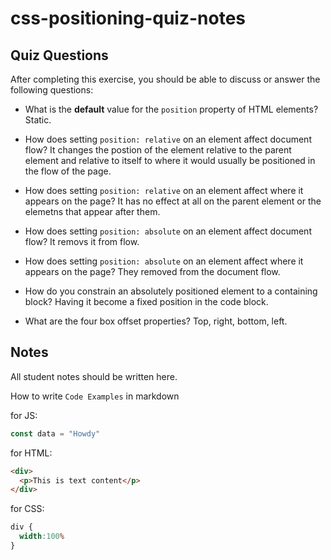 # css-positioning-quiz-notes

## Quiz Questions

After completing this exercise, you should be able to discuss or answer the following questions:

- What is the **default** value for the `position` property of HTML elements?
Static.

- How does setting `position: relative` on an element affect document flow?
It changes the postion of the element relative to the parent element and relative to
itself to where it would usually be positioned in the flow of the page.

- How does setting `position: relative` on an element affect where it appears on the page?
It has no effect at all on the parent element or the elemetns that appear after them.

- How does setting `position: absolute` on an element affect document flow?
It removs it from flow.

- How does setting `position: absolute` on an element affect where it appears on the page?
They removed from the document flow.

- How do you constrain an absolutely positioned element to a containing block?
Having it become a fixed position in the code block.

- What are the four box offset properties?
Top, right, bottom, left.

## Notes

All student notes should be written here.


How to write `Code Examples` in markdown

for JS:
```javascript
const data = "Howdy"
```

for HTML:
```html
<div>
  <p>This is text content</p>
</div>
```

for CSS:
```css
div {
  width:100%
}
```
